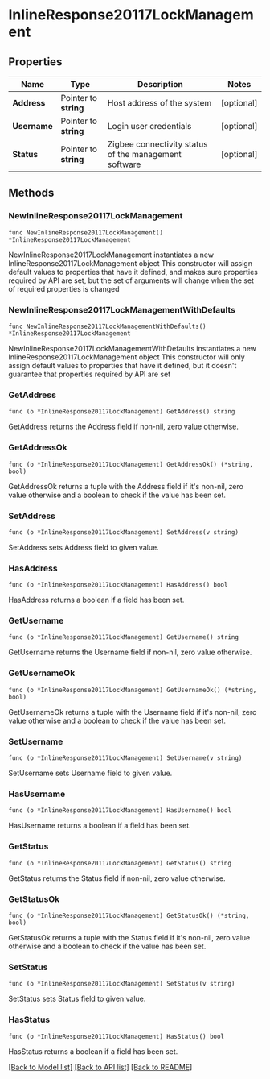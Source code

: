 # InlineResponse20117LockManagement

## Properties

Name | Type | Description | Notes
------------ | ------------- | ------------- | -------------
**Address** | Pointer to **string** | Host address of the system | [optional] 
**Username** | Pointer to **string** | Login user credentials | [optional] 
**Status** | Pointer to **string** | Zigbee connectivity status of the management software | [optional] 

## Methods

### NewInlineResponse20117LockManagement

`func NewInlineResponse20117LockManagement() *InlineResponse20117LockManagement`

NewInlineResponse20117LockManagement instantiates a new InlineResponse20117LockManagement object
This constructor will assign default values to properties that have it defined,
and makes sure properties required by API are set, but the set of arguments
will change when the set of required properties is changed

### NewInlineResponse20117LockManagementWithDefaults

`func NewInlineResponse20117LockManagementWithDefaults() *InlineResponse20117LockManagement`

NewInlineResponse20117LockManagementWithDefaults instantiates a new InlineResponse20117LockManagement object
This constructor will only assign default values to properties that have it defined,
but it doesn't guarantee that properties required by API are set

### GetAddress

`func (o *InlineResponse20117LockManagement) GetAddress() string`

GetAddress returns the Address field if non-nil, zero value otherwise.

### GetAddressOk

`func (o *InlineResponse20117LockManagement) GetAddressOk() (*string, bool)`

GetAddressOk returns a tuple with the Address field if it's non-nil, zero value otherwise
and a boolean to check if the value has been set.

### SetAddress

`func (o *InlineResponse20117LockManagement) SetAddress(v string)`

SetAddress sets Address field to given value.

### HasAddress

`func (o *InlineResponse20117LockManagement) HasAddress() bool`

HasAddress returns a boolean if a field has been set.

### GetUsername

`func (o *InlineResponse20117LockManagement) GetUsername() string`

GetUsername returns the Username field if non-nil, zero value otherwise.

### GetUsernameOk

`func (o *InlineResponse20117LockManagement) GetUsernameOk() (*string, bool)`

GetUsernameOk returns a tuple with the Username field if it's non-nil, zero value otherwise
and a boolean to check if the value has been set.

### SetUsername

`func (o *InlineResponse20117LockManagement) SetUsername(v string)`

SetUsername sets Username field to given value.

### HasUsername

`func (o *InlineResponse20117LockManagement) HasUsername() bool`

HasUsername returns a boolean if a field has been set.

### GetStatus

`func (o *InlineResponse20117LockManagement) GetStatus() string`

GetStatus returns the Status field if non-nil, zero value otherwise.

### GetStatusOk

`func (o *InlineResponse20117LockManagement) GetStatusOk() (*string, bool)`

GetStatusOk returns a tuple with the Status field if it's non-nil, zero value otherwise
and a boolean to check if the value has been set.

### SetStatus

`func (o *InlineResponse20117LockManagement) SetStatus(v string)`

SetStatus sets Status field to given value.

### HasStatus

`func (o *InlineResponse20117LockManagement) HasStatus() bool`

HasStatus returns a boolean if a field has been set.


[[Back to Model list]](../README.md#documentation-for-models) [[Back to API list]](../README.md#documentation-for-api-endpoints) [[Back to README]](../README.md)


